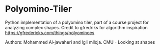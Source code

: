 # Polyomino-Tiler
Python implementation of a polyomino tiler, part of a course project for analyzing complex shapes. Credit to gfredriks for algorithm inspiration https://gfredericks.com/things/polyominoes

Authors: Mohammed Al-jawaheri and Igli mlloja. CMU - Looking at shapes
